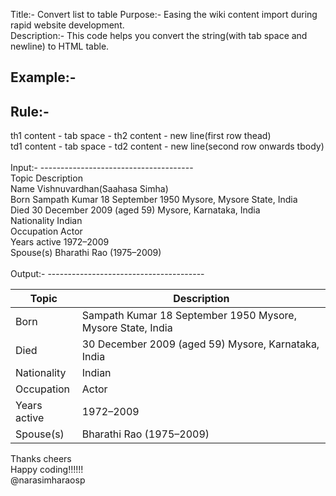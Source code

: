 Title:- Convert list to table
Purpose:- Easing the wiki content import during rapid website development.<br>
Description:- This code helps you convert the string(with tab space and newline) to HTML table.<br>

Example:-
--------------------------------------


Rule:-
--------------------------------------
th1 content - tab space - th2 content - new line(first row thead)<br>
td1 content - tab space - td2 content - new line(second row onwards tbody)
<br><br>
Input:-
--------------------------------------<br>
Topic	Description<br>
Name	Vishnuvardhan(Saahasa Simha)<br>
Born	Sampath Kumar 18 September 1950 Mysore, Mysore State, India<br>
Died	30 December 2009 (aged 59) Mysore, Karnataka, India<br>
Nationality	Indian<br>
Occupation	Actor<br>
Years active	1972–2009<br>
Spouse(s)	Bharathi Rao (1975–2009)<br>
<br>
Output:-
---------------------------------------<br>
<table  class='table'>
   <thead>
      <tr>
         <th>Topic</th>
         <th>Description</th>
   <thead>
      <tr>
   <tbody>
      <tr>
         <td>Born</td>
         <td>Sampath Kumar 18 September 1950 Mysore, Mysore State, India</td>
      </tr>
      <tr>
         <td>Died</td>
         <td>30 December 2009 (aged 59) Mysore, Karnataka, India</td>
      </tr>
      <tr>
         <td>Nationality</td>
         <td>Indian</td>
      </tr>
      <tr>
         <td>Occupation</td>
         <td>Actor</td>
      </tr>
      <tr>
         <td>Years active</td>
         <td>1972–2009</td>
      </tr>
      <tr>
         <td>Spouse(s)</td>
         <td>Bharathi Rao (1975–2009)</td>
      </tr>
   </tbody>
</table>

Thanks cheers<br>
Happy coding!!!!!!<br>
@narasimharaosp